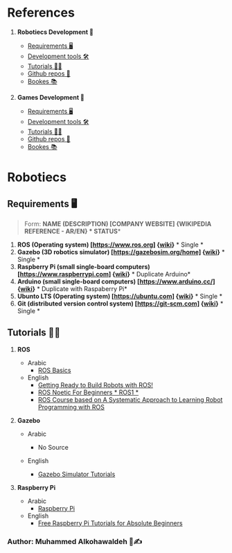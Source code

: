 # References
1. **Robotiecs Development 🤖**
    - [Requirements 🖥]()
    - [Development tools 🛠]()
    - [Tutorials 👨‍💻]()
    - [Github repos 👥]()
    - [Bookes 📚]()

2. **Games Development 👾**
    - [Requirements 🖥]()
    - [Development tools 🛠]()
    - [Tutorials 👨‍💻]()
    - [Github repos 👥]()
    - [Bookes 📚]()


# **Robotiecs**

## Requirements 🖥

> Form: **NAME (DESCRIPTION) [COMPANY WEBSITE] {WIKIPEDIA REFERENCE - AR/EN} * STATUS***

1. **ROS (Operating system) [https://www.ros.org] {[wiki](https://ar.wikipedia.org/wiki/%D9%86%D8%B8%D8%A7%D9%85_%D8%AA%D8%B4%D8%BA%D9%8A%D9%84_%D8%B1%D9%88%D8%A8%D9%88%D8%AA_ROS)}** * Single *
2. **Gazebo (3D robotics simulator) [https://gazebosim.org/home] {[wiki](https://en.wikipedia.org/wiki/Gazebo_simulator)}** * Single *
3. **Raspberry Pi (small single-board computers) [https://www.raspberrypi.com] {[wiki](https://en.wikipedia.org/wiki/Raspberry_Pi)}** * Duplicate Arduino*
4. **Arduino (small single-board computers) [https://www.arduino.cc/] {[wiki](https://en.wikipedia.org/wiki/Arduino)}** * Duplicate with Raspaberry Pi*
5. **Ubunto LTS (Operating system) [https://ubuntu.com] {[wiki](https://ar.wikipedia.org/wiki/%D8%A3%D9%88%D8%A8%D9%88%D9%86%D8%AA%D9%88)}** * Single *
6. **Git (distributed version control system) [https://git-scm.com] {[wiki](https://en.wikipedia.org/wiki/Git)}** * Single *


## Tutorials 👨‍💻

1. **ROS**
    - Arabic
        - [ROS Basics](https://www.youtube.com/playlist?list=PLxEk9RJLlExVe3T7rCkpZXGQCW_5Wj5Nd)
    - English
        - [Getting Ready to Build Robots with ROS!](https://www.youtube.com/playlist?list=PLunhqkrRNRhYYCaSTVP-qJnyUPkTxJnBt)
        - [ROS Noetic For Beginners * ROS1 *](https://www.youtube.com/playlist?list=PLLSegLrePWgIbIrA4iehUQ-impvIXdd9Q)
        - [ROS Course based on A Systematic Approach to Learning Robot Programming with ROS](https://www.youtube.com/playlist?list=PLy-BfVK12-hyJFHbFhEr4PTEqF_HO5mi0)

2. **Gazebo**
    - Arabic
        -   No Source

    - English
        - [Gazebo Simulator Tutorials](https://www.youtube.com/playlist?list=PLNw2RD-1J5YYvFGiMafRD_axHrBUGvuIg)
    
3. **Raspberry Pi**
    - Arabic
        - [Raspberry Pi](https://www.youtube.com/playlist?list=PLMYF6NkLrdN8ZB4VXJZNCNoBwOBEuGRcF)
    - English
        - [Free Raspberry Pi Tutorials for Absolute Beginners](https://www.youtube.com/playlist?list=PLGs0VKk2DiYxdMjCJmcP6jt4Yw6OHK85O)

### Author: Muhammed Alkohawaldeh 📓✍️